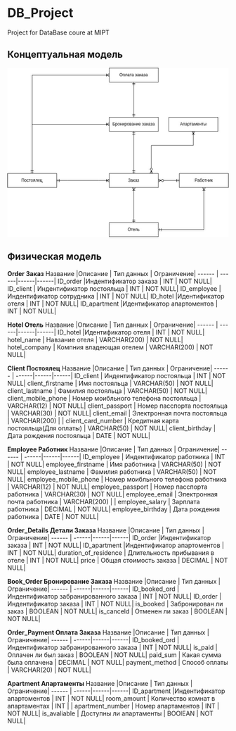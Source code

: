 # DB_Project
Project for DataBase coure at MIPT
## Концептуальная модель
![Alt text](diagramms/hotel_concept.jpg?raw=true "Title")

## Физическая модель
**Order Заказ**
Название |Описание | Тип данных | Ограничение|
------ | ------|------|------|
ID_order |Индентификатор заказа  |  INT | NOT NULL|
ID_client  | Индентификатор постояльца | INT | NOT NULL|
ID_employee |Индентификатор сотрудника  | INT | NOT NULL|
ID_hotel |Идентификатор отеля  | INT | NOT NULL|
ID_apartment |Идентификатор апартоментов  | INT | NOT NULL|

**Hotel Отель**
Название |Описание | Тип данных | Ограничение|
------ | ------|------|------|
ID_hotel |Идентификатор отеля  | INT | NOT NULL|
hotel_name | Навзание отеля  | VARCHAR(200) | NOT NULL|
hotel_company  | Компния владеющая отелем | VARCHAR(200) | NOT NULL|

**Client Постоялец**
Название |Описание | Тип данных | Ограничение|
------ | ------|------|------|
ID_client  | Индентификатор постояльца | INT | NOT NULL|
client_firstname | Имя постояльца  | VARCHAR(50) | NOT NULL|
client_lastname | Фамилия постояльца  | VARCHAR(50) | NOT NULL|
client_mobile_phone | Номер моибльного телефона постояльца | VARCHAR(12) | NOT NULL|
client_passport | Номер пасспорта постояльца | VARCHAR(30) | NOT NULL|
client_email | Электронная почта постояльца | VARCHAR(200) | |
client_card_number | Кредитная карта постояльца(Для оплаты) | VARCHAR(50) | NOT NULL|
client_birthday | Дата рождения постояльца | DATE | NOT NULL|

**Employee Работник**
Название |Описание | Тип данных | Ограничение|
------ | ------|------|------|
ID_employee | Индентификатор работника | INT | NOT NULL|
employee_firstname | Имя работника  | VARCHAR(50) | NOT NULL|
employee_lastname | Фамилия работника  | VARCHAR(50) | NOT NULL|
employee_mobile_phone | Номер моибльного телефона работника | VARCHAR(12) | NOT NULL|
employee_passport | Номер пасспорта работника | VARCHAR(30) | NOT NULL|
employee_email | Электронная почта работника | VARCHAR(200) | |
employee_salary | Зарплата работника | DECIMAL | NOT NULL|
employee_birthday | Дата рождения работника | DATE | NOT NULL|

**Order_Details Детали Заказа**
Название |Описание | Тип данных | Ограничение|
------ | ------|------|------|
ID_order |Индентификатор заказа  |  INT | NOT NULL|
ID_apartment |Индентификатор апартоментов | INT | NOT NULL|
duration_of_residence | Длительность прибывания в отеле | INT | NOT NULL|
price  | Общая стоимость заказа | DECIMAL | NOT NULL|

**Book_Order Бронирование Заказа**
Название |Описание | Тип данных | Ограничение|
------ | ------|------|------|
ID_booked_ord |Индентификатор забранированного заказа  |  INT | NOT NULL|
ID_order |Индентификатор заказа  |  INT | NOT NULL|
is_booked  | Забронирован ли заказ | BOOLEAN | NOT NULL|
is_canceld  | Отменен ли заказ | BOOLEAN | NOT NULL|

**Order_Payment Оплата Заказа**
Название |Описание | Тип данных | Ограничение|
------ | ------|------|------|
ID_booked_ord |Индентификатор забранированного заказа  |  INT | NOT NULL|
is_paid | Оплачен ли был заказ  | BOOLEAN | NOT NULL|
paid_sum  | Какая сумма была оплачена | DECIMAL | NOT NULL|
payment_method  | Способ оплаты | VARCHAR(20) | NOT NULL|

**Apartment Апартаменты**
Название |Описание | Тип данных | Ограничение|
------ | ------|------|------|
ID_apartment |Индентификатор апартоментов | INT | NOT NULL|
room_amount | Количество комнат в апартаментах  | INT | |
apartment_number | Номер апартаментов | INT | NOT NULL|
is_avaliable  | Доступны ли апартаменты | BOOlEAN | NOT NULL|
